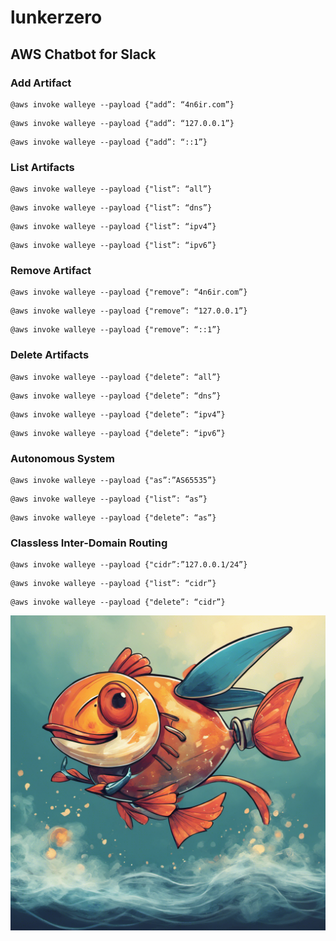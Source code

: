 # lunkerzero

## AWS Chatbot for Slack

### Add Artifact

```
@aws invoke walleye --payload {"add”: “4n6ir.com”}
```

```
@aws invoke walleye --payload {"add”: “127.0.0.1”}
```

```
@aws invoke walleye --payload {"add”: “::1”}
```

### List Artifacts

```
@aws invoke walleye --payload {"list”: “all”}
```

```
@aws invoke walleye --payload {"list”: “dns”}
```

```
@aws invoke walleye --payload {"list”: “ipv4”}
```

```
@aws invoke walleye --payload {"list”: “ipv6”}
```

### Remove Artifact

```
@aws invoke walleye --payload {"remove”: “4n6ir.com”}
```

```
@aws invoke walleye --payload {"remove”: “127.0.0.1”}
```

```
@aws invoke walleye --payload {"remove”: “::1”}
```

### Delete Artifacts

```
@aws invoke walleye --payload {"delete”: “all”}
```

```
@aws invoke walleye --payload {"delete”: “dns”}
```

```
@aws invoke walleye --payload {"delete”: “ipv4”}
```

```
@aws invoke walleye --payload {"delete”: “ipv6”}
```

### Autonomous System

```
@aws invoke walleye --payload {"as”:”AS65535”}
```

```
@aws invoke walleye --payload {"list”: “as”}
```

```
@aws invoke walleye --payload {"delete”: “as”}
```

### Classless Inter-Domain Routing

```
@aws invoke walleye --payload {"cidr”:”127.0.0.1/24”}
```

```
@aws invoke walleye --payload {"list”: “cidr”}
```

```
@aws invoke walleye --payload {"delete”: “cidr”}
```

![Lunker Zero (LZ)](images/lunkerzero.png)
